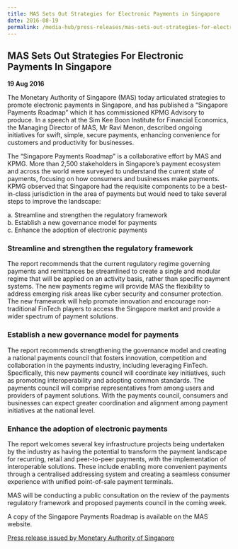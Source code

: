 ```yaml
---
title: MAS Sets Out Strategies for Electronic Payments in Singapore
date: 2016-08-19
permalink: /media-hub/press-releases/mas-sets-out-strategies-for-electronic-payments-in-singapore/
---
```

## MAS Sets Out Strategies For Electronic Payments In Singapore

**19 Aug 2016**

The Monetary Authority of Singapore (MAS) today articulated strategies to promote electronic payments in Singapore, and has published a “Singapore Payments Roadmap” which it has commissioned KPMG Advisory to produce. In a speech at the Sim Kee Boon Institute for Financial Economics, the Managing Director of MAS, Mr Ravi Menon, described ongoing initiatives for swift, simple, secure payments, enhancing convenience for customers and productivity for businesses.

The “Singapore Payments Roadmap” is a collaborative effort by MAS and KPMG. More than 2,500 stakeholders in Singapore’s payment ecosystem and across the world were surveyed to understand the current state of payments, focusing on how consumers and businesses make payments. KPMG observed that Singapore had the requisite components to be a best-in-class jurisdiction in the area of payments but would need to take several steps to improve the landscape:

a. Streamline and strengthen the regulatory framework  
b. Establish a new governance model for payments  
c. Enhance the adoption of electronic payments

### Streamline and strengthen the regulatory framework

The report recommends that the current regulatory regime governing payments and remittances be streamlined to create a single and modular regime that will be applied on an activity basis, rather than specific payment systems. The new payments regime will provide MAS the flexibility to address emerging risk areas like cyber security and consumer protection. The new framework will help promote innovation and encourage non-traditional FinTech players to access the Singapore market and provide a wider spectrum of payment solutions.

### Establish a new governance model for payments

The report recommends strengthening the governance model and creating a national payments council that fosters innovation, competition and collaboration in the payments industry, including leveraging FinTech. Specifically, this new payments council will coordinate key initiatives, such as promoting interoperability and adopting common standards. The payments council will comprise representatives from among users and providers of payment solutions. With the payments council, consumers and businesses can expect greater coordination and alignment among payment initiatives at the national level.

### Enhance the adoption of electronic payments

The report welcomes several key infrastructure projects being undertaken by the industry as having the potential to transform the payment landscape for recurring, retail and peer-to-peer payments, with the implementation of interoperable solutions. These include enabling more convenient payments through a centralised addressing system and creating a seamless consumer experience with unified point-of-sale payment terminals.

MAS will be conducting a public consultation on the review of the payments regulatory framework and proposed payments council in the coming week.

A copy of the Singapore Payments Roadmap is available on the MAS website.

[Press release issued by Monetary Authority of Singapore](https://www.mas.gov.sg/news/media-releases/2016/mas-sets-out-strategies-for-electronic-payments-in-singapore)